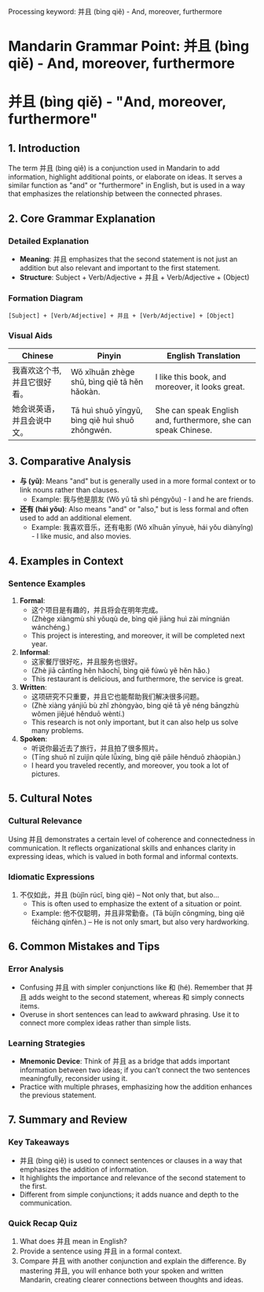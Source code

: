 Processing keyword: 并且 (bìng qiě) - And, moreover, furthermore
# Mandarin Grammar Point: 并且 (bìng qiě) - And, moreover, furthermore
# 并且 (bìng qiě) - "And, moreover, furthermore"
## 1. Introduction
The term 并且 (bìng qiě) is a conjunction used in Mandarin to add information, highlight additional points, or elaborate on ideas. It serves a similar function as "and" or "furthermore" in English, but is used in a way that emphasizes the relationship between the connected phrases.
## 2. Core Grammar Explanation
### Detailed Explanation
- **Meaning**: 并且 emphasizes that the second statement is not just an addition but also relevant and important to the first statement.
- **Structure**: Subject + Verb/Adjective + 并且 + Verb/Adjective + (Object)
### Formation Diagram
```
[Subject] + [Verb/Adjective] + 并且 + [Verb/Adjective] + [Object]
```
### Visual Aids
| Chinese | Pinyin  | English Translation           |
|---------|---------|-------------------------------|
| 我喜欢这个书, 并且它很好看。 | Wǒ xǐhuān zhège shū, bìng qiě tā hěn hǎokàn. | I like this book, and moreover, it looks great. |
| 她会说英语，并且会说中文。 | Tā huì shuō yīngyǔ, bìng qiě huì shuō zhōngwén. | She can speak English and, furthermore, she can speak Chinese. |
## 3. Comparative Analysis
- **与 (yǔ)**: Means "and" but is generally used in a more formal context or to link nouns rather than clauses. 
  - Example: 我与他是朋友 (Wǒ yǔ tā shì péngyǒu) - I and he are friends.
- **还有 (hái yǒu)**: Also means "and" or "also," but is less formal and often used to add an additional element.
  - Example: 我喜欢音乐，还有电影 (Wǒ xǐhuān yīnyuè, hái yǒu diànyǐng) - I like music, and also movies.
## 4. Examples in Context
### Sentence Examples
1. **Formal**: 
   - 这个项目是有趣的，并且将会在明年完成。
   - (Zhège xiàngmù shì yǒuqù de, bìng qiě jiāng huì zài míngnián wánchéng.)
   - This project is interesting, and moreover, it will be completed next year.
2. **Informal**:
   - 这家餐厅很好吃，并且服务也很好。
   - (Zhè jiā cāntīng hěn hǎochī, bìng qiě fúwù yě hěn hǎo.)
   - This restaurant is delicious, and furthermore, the service is great.
3. **Written**:
   - 这项研究不只重要，并且它也能帮助我们解决很多问题。
   - (Zhè xiàng yánjiū bù zhǐ zhòngyào, bìng qiě tā yě néng bāngzhù wǒmen jiějué hěnduō wèntí.)
   - This research is not only important, but it can also help us solve many problems.
4. **Spoken**:
   - 听说你最近去了旅行，并且拍了很多照片。
   - (Tīng shuō nǐ zuìjìn qùle lǚxíng, bìng qiě pāile hěnduō zhàopiàn.)
   - I heard you traveled recently, and moreover, you took a lot of pictures.
## 5. Cultural Notes
### Cultural Relevance
Using 并且 demonstrates a certain level of coherence and connectedness in communication. It reflects organizational skills and enhances clarity in expressing ideas, which is valued in both formal and informal contexts.
### Idiomatic Expressions
1. 不仅如此，并且 (bùjǐn rúcǐ, bìng qiě) – Not only that, but also...
   - This is often used to emphasize the extent of a situation or point.
   - Example: 他不仅聪明，并且非常勤奋。(Tā bùjǐn cōngmíng, bìng qiě fēicháng qínfèn.) – He is not only smart, but also very hardworking.
## 6. Common Mistakes and Tips
### Error Analysis
- Confusing 并且 with simpler conjunctions like 和 (hé). Remember that 并且 adds weight to the second statement, whereas 和 simply connects items.
- Overuse in short sentences can lead to awkward phrasing. Use it to connect more complex ideas rather than simple lists.
### Learning Strategies
- **Mnemonic Device**: Think of 并且 as a bridge that adds important information between two ideas; if you can’t connect the two sentences meaningfully, reconsider using it.
- Practice with multiple phrases, emphasizing how the addition enhances the previous statement.
## 7. Summary and Review
### Key Takeaways
- 并且 (bìng qiě) is used to connect sentences or clauses in a way that emphasizes the addition of information.
- It highlights the importance and relevance of the second statement to the first.
- Different from simple conjunctions; it adds nuance and depth to the communication.
### Quick Recap Quiz
1. What does 并且 mean in English?
2. Provide a sentence using 并且 in a formal context.
3. Compare 并且 with another conjunction and explain the difference.
By mastering 并且, you will enhance both your spoken and written Mandarin, creating clearer connections between thoughts and ideas.
